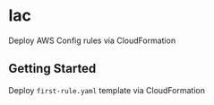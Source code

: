 # Iac
Deploy AWS Config rules via CloudFormation
## Getting Started
Deploy ```first-rule.yaml``` template via CloudFormation
